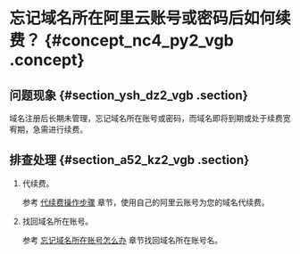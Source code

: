 # 忘记域名所在阿里云账号或密码后如何续费？ {#concept_nc4_py2_vgb .concept}

## 问题现象 {#section_ysh_dz2_vgb .section}

域名注册后长期未管理，忘记域名所在账号或密码，而域名即将到期或处于续费宽宥期，急需进行续费。

## 排查处理 {#section_a52_kz2_vgb .section}

1.  代续费。

    参考 [代续费操作步骤](../../../../../cn.zh-CN/域名管理/域名续费.md#section_rc3_czw_12b) 章节，使用自己的阿里云账号为您的域名代续费。

2.  找回域名所在账号。

    参考 [忘记域名所在账号怎么办](cn.zh-CN/.md#) 章节找回域名所在账号名。


